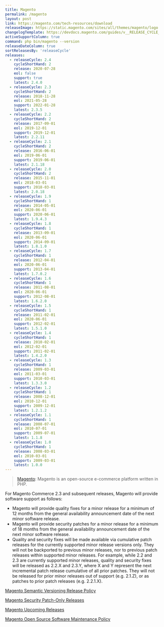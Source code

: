 ```yaml
---
title: Magento
permalink: /magento
layout: post
link: https://magento.com/tech-resources/download
releaseImage: https://static.magento.com/sites/all/themes/magento/logo.svg
changelogTemplate: https://devdocs.magento.com/guides/v__RELEASE_CYCLE__/release-notes/ReleaseNotes__LATEST__OpenSource.html
activeSupportColumn: true
command: php bin/magento --version
releaseDateColumn: true
sortReleasesBy: 'releaseCycle'
releases:
  - releaseCycle: 2.4
    cycleShortHand: 2
    release: 2020-07-28
    eol: false
    support: true
    latest: 2.4.0
  - releaseCycle: 2.3
    cycleShortHand: 2
    release: 2018-11-28
    eol: 2021-05-28
    support: 2022-01-28
    latest: 2.3.5
  - releaseCycle: 2.2
    cycleShortHand: 2
    release: 2017-09-01
    eol: 2019-12-01
    support: 2019-12-01
    latest: 2.2.11
  - releaseCycle: 2.1
    cycleShortHand: 2
    release: 2016-06-01
    eol: 2019-06-01
    support: 2019-06-01
    latest: 2.1.18
  - releaseCycle: 2.0
    cycleShortHand: 2
    release: 2015-11-01
    eol: 2018-03-01
    support: 2018-03-01
    latest: 2.0.18
  - releaseCycle: 1.9
    cycleShortHand: 1
    release: 2014-05-01
    eol: 2020-06-01
    support: 2020-06-01
    latest: 1.9.4.3
  - releaseCycle: 1.8
    cycleShortHand: 1
    release: 2013-09-01
    eol: 2020-06-01
    support: 2014-09-01
    latest: 1.8.1.0
  - releaseCycle: 1.7
    cycleShortHand: 1
    release: 2012-04-01
    eol: 2020-06-01
    support: 2013-04-01
    latest: 1.7.0.2
  - releaseCycle: 1.6
    cycleShortHand: 1
    release: 2011-08-01
    eol: 2020-06-01
    support: 2012-08-01
    latest: 1.6.2.0
  - releaseCycle: 1.5
    cycleShortHand: 1
    release: 2011-02-01
    eol: 2020-06-01
    support: 2012-02-01
    latest: 1.5.1.0
  - releaseCycle: 1.4
    cycleShortHand: 1
    release: 2010-02-01
    eol: 2012-02-01
    support: 2011-02-01
    latest: 1.4.2.0
  - releaseCycle: 1.3
    cycleShortHand: 1
    release: 2009-03-01
    eol: 2011-03-01
    support: 2010-03-01
    latest: 1.3.3.0
  - releaseCycle: 1.2
    cycleShortHand: 1
    release: 2008-12-01
    eol: 2010-12-01
    support: 2009-12-01
    latest: 1.2.1.2
  - releaseCycle: 1.1
    cycleShortHand: 1
    release: 2008-07-01
    eol: 2010-07-01
    support: 2009-07-01
    latest: 1.1.8
  - releaseCycle: 1.0
    cycleShortHand: 1
    release: 2008-03-01
    eol: 2010-03-01
    support: 2009-03-01
    latest: 1.0.0
---
```


> [Magento](https://magento.com/): Magento is an open-source e-commerce platform written in PHP.

For Magento Commerce 2.3 and subsequent releases, Magento will provide software support as follows:
* Magento will provide quality fixes for a minor release for a minimum of 12 months from the general availability announcement date of the next minor software release.
* Magento will provide security patches for a minor release for a minimum of 18 months from the general availability announcement date of the next minor software release.
* Quality and security fixes will be made available via cumulative patch releases for the currently supported minor release versions only. They will not be backported to previous minor releases, nor to previous patch releases within supported minor releases. For example, while 2.2 and 2.3 are currently supported minor releases, quality and security fixes will be released as 2.2.X and 2.3.Y, where X and Y represent the next incremental patch release cumulative of all prior patches. They will not be released for prior minor releases out of support (e.g. 2.1.Z), or as patches to prior patch releases (e.g. 2.2.1.X).

[Magento Semantic Versioning Release Policy](https://devdocs.magento.com/release/policy/)

[Magento Security Patch-Only Releases](https://community.magento.com/t5/Magento-DevBlog/Introducing-the-New-Security-only-Patch-Release/ba-p/141287)

[Magento Upcoming Releases](https://devdocs.magento.com/release/)

[Magento Open Source Software Maintenance Policy](https://magento.com/sites/default/files/magento-open-source-software-maintenance-policy.pdf)
